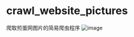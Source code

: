 # crawl_website_pictures
爬取煎蛋网图片的简易爬虫程序
![image](https://user-images.githubusercontent.com/85126865/122952687-c2c00100-d3b0-11eb-8023-ab64ad607f32.png)
